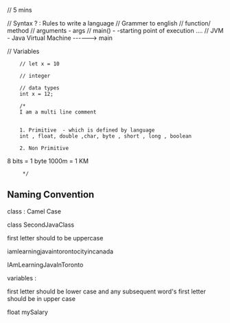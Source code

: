 // 5 mins

// Syntax ?  : Rules to write a language
// Grammer to english
//   function/      method
// arguments - args
// main()  - -starting point of execution ....
// JVM - Java Virtual Machine    ------> main




// Variables

        // let x = 10

        // integer

        // data types
        int x = 12;

        /*
        I am a multi line comment


        1. Primitive  - which is defined by language
        int , float, double ,char, byte , short , long , boolean

        2. Non Primitive




8 bits = 1 byte
1000m = 1 KM

         */



## Naming Convention 

class    : Camel Case 

class SecondJavaClass

first letter should to be uppercase 


iamlearningjavaintorontocityincanada

IAmLearningJavaInToronto



variables : 

first letter should be lower case 
and any subsequent word's first letter should be in upper case 


float mySalary

























